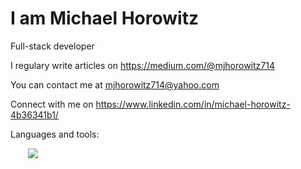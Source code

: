 
<img src="https://lh3.googleusercontent.com/proxy/DkIn5QffZWwl9tsVzfwQc39ADVMQHltmh1iF1GiChFjsPK9E5MOvnvSyx-dPJ3b1Pjaf76WxxmblRSZ_LF4xibh-jcCmQip_F9TLbccMZCbkGrw=s0-d" alt=""/>  
 
 <h1>I am Michael Horowitz</h1>
 
 
Full-stack developer 

I regulary write articles on https://medium.com/@mjhorowitz714

You can contact me at mjhorowitz714@yahoo.com

Connect with me on https://www.linkedin.com/in/michael-horowitz-4b36341b1/ 


Languages and tools:

<img src="https://img.icons8.com/color/48/000000/bootstrap.png" alt=""/> <img src="https://img.icons8.com/dusk/64/000000/css3.png" alt=""/> <img src="https://img.icons8.com/metro/26/000000/html-filetype.png" alt=""/> <img src="https://img.icons8.com/ios-filled/50/000000/javascript-logo.png" alt=""/> <img src="https://img.icons8.com/color/48/000000/postgreesql.png" alt=""/> <img src="https://img.icons8.com/plasticine/100/000000/react.png" alt=""/> <img src="https://img.icons8.com/color/48/000000/ruby-programming-language.png" alt=""/>
<img src="https://img.icons8.com/ios/50/000000/python--v1.png"/>

<!--
**mjh714/mjh714** is a ✨ _special_ ✨ repository because its `README.md` (this file) appears on your GitHub profile.

Here are some ideas to get you started:

- 🔭 I’m currently working on ...
- 🌱 I’m currently learning ...
- 👯 I’m looking to collaborate on ...
- 🤔 I’m looking for help with ...
- 💬 Ask me about ...
- 📫 How to reach me: ...
- 😄 Pronouns: ...
- ⚡ Fun fact: ...
-->


